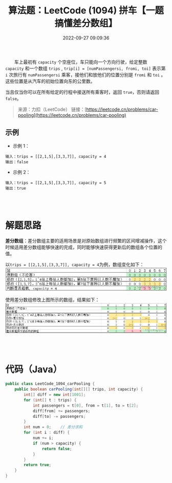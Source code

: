 ﻿---
title: 算法题：LeetCode (1094) 拼车【一题搞懂差分数组】                                                       
date: 2022-09-27 09:09:36
copyright: true
tags: [算法题, Java]
categories:
- 技术笔记
- 算法题
---            



&emsp;&emsp;车上最初有 `capacity` 个空座位，车只能向一个方向行驶，给定整数 `capacity` 和一个数组 `trips` ,  `trip[i] = [numPassengersi, fromi, toi]` 表示第 `i` 次旅行有 `numPassengersi` 乘客，接他们和放他们的位置分别是 `fromi` 和 `toi` 。这些位置是从汽车的初始位置向东的公里数。
<!--more-->

当且仅当你可以在所有给定的行程中接送所有乘客时，返回 `true`，否则请返回 `false`。                                                                                                     

> 来源：力扣（LeetCode） 
> 链接：[https://leetcode.cn/problems/car-pooling](https://leetcode.cn/problems/car-pooling)


## 示例

* 示例 1：

```shell
输入：trips = [[2,1,5],[3,3,7]], capacity = 4
输出：false
```

* 示例 2：

```shell
输入：trips = [[2,1,5],[3,3,7]], capacity = 5
输出：true
```


<br /> <br /> 

# 解题思路

**差分数组**：差分数组主要的适用场景是对原始数组进行频繁的区间增减操作，这个时候适用差分数组能够快速的完成，同时能够快速获得更新后的数组各个位置的值。

以`trips = [[2,1,5],[3,3,7]], capacity = 4`为例，数组变化如下：
![乘客情况](/images/算法题_拼车/乘客情况.png)


使用差分数组修改上图所示的数组，结果如下：
![修改为差分数组](/images/算法题_拼车/修改为差分数组.png)


<br /> <br /> 
# 代码（Java）

```java
public class LeetCode_1094_carPooling {
    public boolean carPooling(int[][] trips, int capacity) {
        int[] diff = new int[1001];
        for (int[] t : trips) {
            int passengers = t[0], from = t[1], to = t[2];
            diff[from] += passengers;
            diff[to] -= passengers;
        }
        int num = 0;    // 差分求和
        for (int i : diff) {
            num += i;
            if (num > capacity) {
                return false;
            }
        }
        return true;
    }
}

```

<br/><br/><br/><br/>